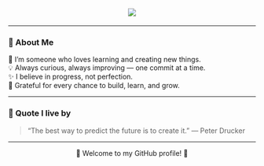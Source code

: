 <!-- Typing Animation -->
<h1 align="center">
 <img src="https://readme-typing-svg.herokuapp.com?font=Fira+Code&pause=1000&color=FFFFFF&background=000000&center=true&vCenter=true&width=500&lines=Hi+there!+Welcome+to+my+Profile!"/>

</h1>


---

### 💫 About Me  
🌱 I’m someone who loves learning and creating new things.  
💡 Always curious, always improving — one commit at a time.  
✨ I believe in progress, not perfection.  
🌈 Grateful for every chance to build, learn, and grow.  

---

### 💭 Quote I live by  
> “The best way to predict the future is to create it.” — Peter Drucker  

---

<p align="center">
  🌸 Welcome to my GitHub profile! 🌸
</p>
